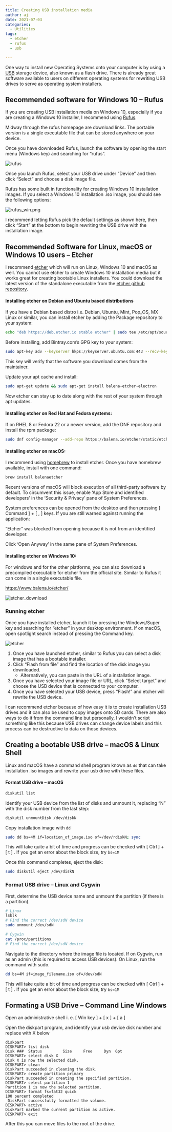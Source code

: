 ```yaml
---
title: Creating USB installation media
author: aj
date: 2021-07-03
categories:
  - Utilities
tags:
  - etcher
  - rufus
  - usb

---
```

One way to install new Operating Systems onto your computer is by using a [USB][1] storage device, also known as a flash drive. There is already great software available to users on different operating systems for rewriting USB drives to serve as operating system installers.

## Recommended software for Windows 10 &#8211; Rufus

If you are creating USB installation media on Windows 10, especially if you are creating a Windows 10 installer, I recommend using [Rufus][2].

Midway through the rufus homepage are download links. The portable version is a single executable file that can be stored anywhere on your device.

Once you have downloaded Rufus, launch the software by opening the start menu (Windows key) and searching for &#8220;rufus&#8221;.

![rufus](/images/rufus.png)

Once you launch Rufus, select your USB drive under &#8220;Device&#8221; and then click &#8220;Select&#8221; and choose a disk image file.

Rufus has some built in functionality for creating Windows 10 installation images. If you select a Windows 10 installation .iso image, you should see the following options:

![rufus_win.png](/images/rufus_win.png)

I recommend letting Rufus pick the default settings as shown here, then click &#8220;Start&#8221; at the bottom to begin rewriting the USB drive with the installation image.


## Recommended Software for Linux, macOS or Windows 10 users &#8211; Etcher

I recommend [etcher][3] which will run on Linux, Windows 10 and macOS as well. You cannot use etcher to create Windows 10 installation media but it works great for creating bootable Linux installers. You could download the latest version of the standalone executable from the [etcher github repository][4].

#### Installing etcher on Debian and Ubuntu based distributions

If you have a Debian based distro i.e. Debian, Ubuntu, Mint, Pop_OS, MX Linux or similar, you can install etcher by adding the Package repository to your system:

```bash
echo "deb https://deb.etcher.io stable etcher" | sudo tee /etc/apt/sources.list.d/balena-etcher.list
```

Before installing, add Bintray.com&#8217;s GPG key to your system:

```bash
sudo apt-key adv --keyserver hkps://keyserver.ubuntu.com:443 --recv-keys 379CE192D401AB61 
```

This key will verify that the software you download comes from the maintainer.

Update your apt cache and install:

```bash
sudo apt-get update && sudo apt-get install balena-etcher-electron
```

Now etcher can stay up to date along with the rest of your system through apt updates.

#### Installing etcher on Red Hat and Fedora systems:

If on RHEL 8 or Fedora 22 or a newer version, add the DNF repository and install the rpm package:

```bash
sudo dnf config-manager --add-repo https://balena.io/etcher/static/etcher-rpm.repo && sudo dnf install balena-etcher-electron 
```

#### Installing etcher on macOS:

I recommend using [homebrew][5] to install etcher. Once you have homebrew available, install with one command:

```bash
brew install balenaetcher 
```

Recent versions of macOS will block execution of all third-party software by default. To circumvent this issue, enable ‘App Store and identified developers’ in the ‘Security & Privacy’ pane of System Preferences. 

System preferences can be opened from the desktop and then pressing [ Command ] + [ , ] keys. If you are still warned against running the application: 

&#8220;Etcher&#8221; was blocked from opening because it is not from an identified developer.

Click ‘Open Anyway’ in the same pane of System Preferences.

#### Installing etcher on Windows 10:

For windows and for the other platforms, you can also download a precompiled executable for etcher from the official site. Similar to Rufus it can come in a single executable file.

https://www.balena.io/etcher/

![etcher_download](/images/etcher_download.png)

### Running etcher

Once you have installed etcher, launch it by pressing the Windows/Super key and searching for &#8220;etcher&#8221; in your desktop environment. If on macOS, open spotlight search instead of pressing the Command key.

![etcher](/images/etcher.png)

  1. Once you have launched etcher, similar to Rufus you can select a disk image that has a bootable installer. 
  2. Click &#8220;Flash from file&#8221; and find the location of the disk image you downloaded. 
      * Alternatively, you can paste in the URL of a installation image. 
  3. Once you have selected your image file or URL, click &#8220;Select target&#8221; and choose the USB device that is connected to your computer.
  4. Once you have selected your USB device, press &#8220;Flash!&#8221; and etcher will rewrite the USB device.

I can recommend etcher because of how easy it is to create installation USB drives and it can also be used to copy images onto SD cards. There are also ways to do it from the command line but personally, I wouldn&#8217;t script something like this because USB drives can change device labels and this process can be destructive to data on those devices.

## Creating a bootable USB drive &#8211; macOS & Linux Shell

Linux and macOS have a command shell program known as `dd` that can take installation .iso images and rewrite your usb drive with these files.

#### Format USB drive &#8211; macOS

```bash
diskutil list 
```

Identify your USB device from the list of disks and unmount it, replacing &#8220;N&#8221; with the disk number from the last step:

```bash
diskutil unmountDisk /dev/diskN 
```

Copy installation image with `dd`

```bash
sudo dd bs=4M if=location_of_image.iso of=/dev/rdiskN; sync
```

This will take quite a bit of time and progress can be checked with [ Ctrl ] + [ t ] . If you get an error about the block size, try `bs=1M`

Once this command completes, eject the disk:

```bash
sudo diskutil eject /dev/diskN
```

### Format USB drive &#8211; Linux and Cygwin

First, determine the USB device name and unmount the partition (if there is a partition).

```bash
# Linux
lsblk
# Find the correct /dev/sdN device
sudo unmount /dev/sdN

# Cygwin
cat /proc/partitions
# Find the correct /dev/sdN device 
```

Navigate to the directory where the image file is located. If on Cygwin, run as an admin (this is required to access USB devices). On Linux, run the command with sudo.

```bash
dd bs=4M if=image_filename.iso of=/dev/sdN
```

This will take quite a bit of time and progress can be checked with [ Ctrl ] + [ t ] . If you get an error about the block size, try `bs=1M` 

## Formating a USB Drive &#8211; Command Line Windows

Open an administrative shell i. e. [ Win key ] + [ x ] + [ a ]

Open the diskpart program, and identify your usb device disk number and replace with X below

```
diskpart
DISKPART> list disk
Disk ###  Status         Size     Free     Dyn  Gpt
DISKPART> select disk X
Disk X is now the selected disk.
DISKPART> clean
DiskPart succeeded in cleaning the disk.
DISKPART> create partition primary
DiskPart succeeded in creating the specified partition.
DISKPART> select partition 1
Partition 1 is now the selected partition.
DISKPART> format fs=fat32 quick
100 percent completed
 DiskPart successfully formatted the volume.
DISKPART> active
DiskPart marked the current partition as active.
DISKPART> exit 
```

After this you can move files to the root of the drive.

 [1]: https://en.wikipedia.org/wiki/USB
 [2]: https://rufus.ie/en_US/
 [3]: https://www.balena.io/etcher
 [4]: https://github.com/balena-io/etcher/releases
 [5]: https://brew.sh/